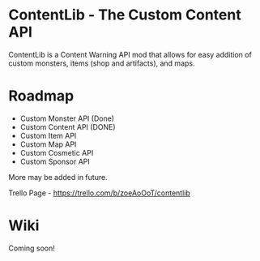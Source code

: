 # ContentLib - The Custom Content API
ContentLib is a Content Warning API mod that allows for easy addition of custom monsters, items (shop and artifacts), and maps.

# Roadmap
- Custom Monster API (Done)
- Custom Content API (DONE)
- Custom Item API
- Custom Map API
- Custom Cosmetic API
- Custom Sponsor API

More may be added in future.

Trello Page - https://trello.com/b/zoeAoOoT/contentlib

# Wiki
Coming soon!